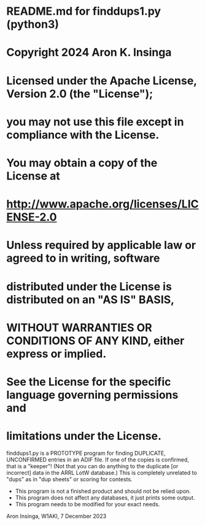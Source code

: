# README.md for finddups1.py (python3)

#  Copyright 2024 Aron K. Insinga
#
#  Licensed under the Apache License, Version 2.0 (the "License");
#  you may not use this file except in compliance with the License.
#  You may obtain a copy of the License at
#
#      http://www.apache.org/licenses/LICENSE-2.0
#
#  Unless required by applicable law or agreed to in writing, software
#  distributed under the License is distributed on an "AS IS" BASIS,
#  WITHOUT WARRANTIES OR CONDITIONS OF ANY KIND, either express or implied.
#  See the License for the specific language governing permissions and
#  limitations under the License.

finddups1.py is a PROTOTYPE program for finding DUPLICATE, UNCONFIRMED
entries in an ADIF file.  If one of the copies is confirmed, that is a
"keeper"!  (Not that you can do anything to the duplicate [or
incorrect] data in the ARRL LotW database.)  This is completely
unrelated to "dups" as in "dup sheets" or scoring for contests.

 * This program is not a finished product and should not be relied upon.
 * This program does not affect any databases, it just prints some output.
 * This program needs to be modified for your exact needs.

Aron Insinga, W1AKI, 7 December 2023
